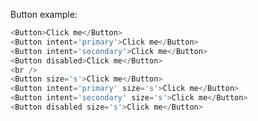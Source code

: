 Button example:

```js
<Button>Click me</Button>
<Button intent='primary'>Click me</Button>
<Button intent='secondary'>Click me</Button>
<Button disabled>Click me</Button>
<br />
<Button size='s'>Click me</Button>
<Button intent='primary' size='s'>Click me</Button>
<Button intent='secondary' size='s'>Click me</Button>
<Button disabled size='s'>Click me</Button>
```

<!-- TODO: add examples with icons -->
